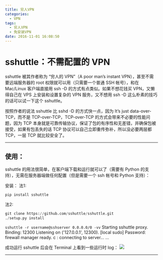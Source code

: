 ```yaml
---
title: 穷人VPN
categories:
  - VPN
tags:
  - 穷人VPN
  - 免安装VPN
date: 2016-11-01 16:08:50
---
```


# sshuttle：不需配置的 VPN

sshuttle 被其作者称为 “穷人的 VPN”（A poor man’s instant VPN），甚至不需要远端服务器的 root 权限就可以用（只需要一个普通 SSH 帐号），和在 Mac/Linux 客户端直接用 ssh -D 的方式有点类似。如果不想花钱买 VPN，又懒得自己在 VPS 上安装和设置复杂的 VPN 服务，又不想用 ssh -D 这么朴素的技巧的话可以试一下这个 sshuttle。

按照作者的说法 sshuttle 比 sshd -D 的方式快一点，因为 It’s just data-over-TCP，而不是 TCP-over-TCP，TCP-over-TCP 的方式会带来不必要的性能问题，因为 TCP 本身就是可靠传输协议，保证了包的有序性和无差错，并确保包被接受，如果有包丢失的话 TCP 协议可以自己立即重传弥补，所以没必要两层都 TCP，一层 TCP 就比较安全了。

---
## 使用：
sshuttle 的用法很简单，在客户端下载和运行就可以了（需要有 Python 的支持），无需在服务器端做任何配置（但是需要一个 ssh 帐号和 Python 支持）：

安装：
法1: 

`pip install sshuttle`

法2:

```python
git clone https://github.com/sshuttle/sshuttle.git
./setup.py install
```
`sshuttle -r username@sshserver 0.0.0.0/0 -vv`
Starting sshuttle proxy.
Binding: 12300
Listening on ('127.0.0.1', 12300).
[local sudo] Password: 
firewall manager ready.
c : connecting to server...
...

成功运行 sshuttle 后会在 Terminal 上看到一些运行时 log：
![][image-1]

[image-1]:	http://ofyfogrgx.bkt.clouddn.com//blog/%E7%A9%B7%E4%BA%BAvpn001.png

---